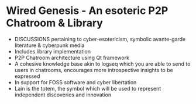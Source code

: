 # Wired Genesis - An esoteric P2P Chatroom &amp; Library

* DISCUSSIONS pertaining to cyber-esotericism, symbolic avante-garde literature & cyberpunk media
* Includes library implementation
* P2P Chatroom architecture using Qt framework
* A cohesive knowledge base akin to logseq which you are able to send to users in chatrooms, encourages more introspective insights to be expressed
* In support for FOSS software and cyber libertation
* Lain is the totem, the symbol which will be used to represent independent discoveries and innovation
